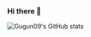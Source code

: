 ### Hi there 👋

![Gugun09's GitHub stats](https://github-readme-stats.vercel.app/api?username=Gugun09&show_icons=true&theme=chartreuse-dark)
